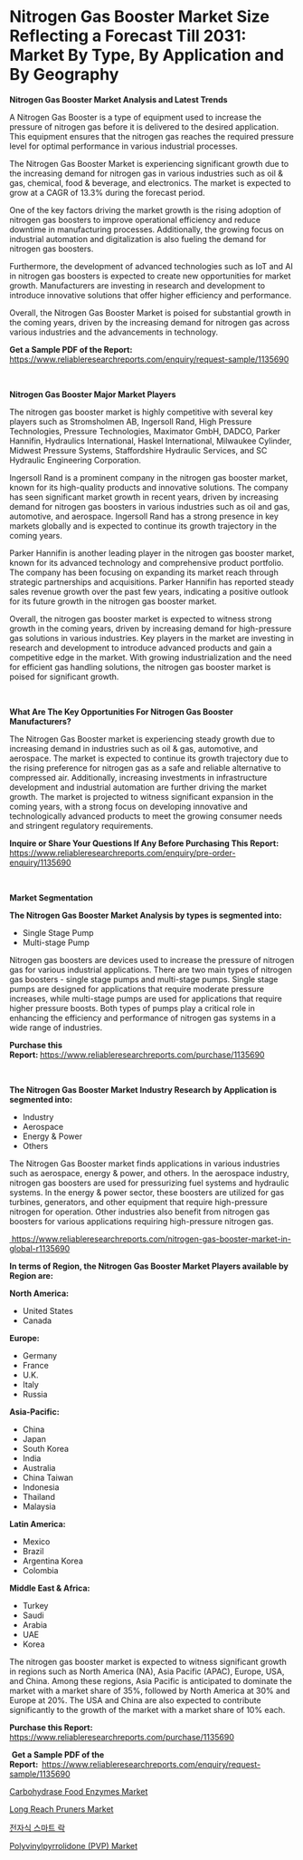 <p><h1>Nitrogen Gas Booster Market Size Reflecting a Forecast Till 2031: Market By Type, By Application and By Geography</h1></p><p><strong>Nitrogen Gas Booster Market Analysis and Latest Trends</strong></p>
<p><p>A Nitrogen Gas Booster is a type of equipment used to increase the pressure of nitrogen gas before it is delivered to the desired application. This equipment ensures that the nitrogen gas reaches the required pressure level for optimal performance in various industrial processes.</p><p>The Nitrogen Gas Booster Market is experiencing significant growth due to the increasing demand for nitrogen gas in various industries such as oil & gas, chemical, food & beverage, and electronics. The market is expected to grow at a CAGR of 13.3% during the forecast period.</p><p>One of the key factors driving the market growth is the rising adoption of nitrogen gas boosters to improve operational efficiency and reduce downtime in manufacturing processes. Additionally, the growing focus on industrial automation and digitalization is also fueling the demand for nitrogen gas boosters.</p><p>Furthermore, the development of advanced technologies such as IoT and AI in nitrogen gas boosters is expected to create new opportunities for market growth. Manufacturers are investing in research and development to introduce innovative solutions that offer higher efficiency and performance.</p><p>Overall, the Nitrogen Gas Booster Market is poised for substantial growth in the coming years, driven by the increasing demand for nitrogen gas across various industries and the advancements in technology.</p></p>
<p><strong>Get a Sample PDF of the Report:&nbsp;</strong> <a href="https://www.reliableresearchreports.com/enquiry/request-sample/1135690">https://www.reliableresearchreports.com/enquiry/request-sample/1135690</a></p>
<p>&nbsp;</p>
<p><strong>Nitrogen Gas Booster Major Market Players</strong></p>
<p><p>The nitrogen gas booster market is highly competitive with several key players such as Stromsholmen AB, Ingersoll Rand, High Pressure Technologies, Pressure Technologies, Maximator GmbH, DADCO, Parker Hannifin, Hydraulics International, Haskel International, Milwaukee Cylinder, Midwest Pressure Systems, Staffordshire Hydraulic Services, and SC Hydraulic Engineering Corporation.</p><p>Ingersoll Rand is a prominent company in the nitrogen gas booster market, known for its high-quality products and innovative solutions. The company has seen significant market growth in recent years, driven by increasing demand for nitrogen gas boosters in various industries such as oil and gas, automotive, and aerospace. Ingersoll Rand has a strong presence in key markets globally and is expected to continue its growth trajectory in the coming years.</p><p>Parker Hannifin is another leading player in the nitrogen gas booster market, known for its advanced technology and comprehensive product portfolio. The company has been focusing on expanding its market reach through strategic partnerships and acquisitions. Parker Hannifin has reported steady sales revenue growth over the past few years, indicating a positive outlook for its future growth in the nitrogen gas booster market.</p><p>Overall, the nitrogen gas booster market is expected to witness strong growth in the coming years, driven by increasing demand for high-pressure gas solutions in various industries. Key players in the market are investing in research and development to introduce advanced products and gain a competitive edge in the market. With growing industrialization and the need for efficient gas handling solutions, the nitrogen gas booster market is poised for significant growth.</p></p>
<p>&nbsp;</p>
<p><strong>What Are The Key Opportunities For Nitrogen Gas Booster Manufacturers?</strong></p>
<p><p>The Nitrogen Gas Booster market is experiencing steady growth due to increasing demand in industries such as oil & gas, automotive, and aerospace. The market is expected to continue its growth trajectory due to the rising preference for nitrogen gas as a safe and reliable alternative to compressed air. Additionally, increasing investments in infrastructure development and industrial automation are further driving the market growth. The market is projected to witness significant expansion in the coming years, with a strong focus on developing innovative and technologically advanced products to meet the growing consumer needs and stringent regulatory requirements.</p></p>
<p><strong>Inquire or Share Your Questions If Any Before Purchasing This Report:</strong> <a href="https://www.reliableresearchreports.com/enquiry/pre-order-enquiry/1135690">https://www.reliableresearchreports.com/enquiry/pre-order-enquiry/1135690</a></p>
<p>&nbsp;</p>
<p><strong>Market Segmentation</strong></p>
<p><strong>The Nitrogen Gas Booster Market Analysis by types is segmented into:</strong></p>
<p><ul><li>Single Stage Pump</li><li>Multi-stage Pump</li></ul></p>
<p><p>Nitrogen gas boosters are devices used to increase the pressure of nitrogen gas for various industrial applications. There are two main types of nitrogen gas boosters - single stage pumps and multi-stage pumps. Single stage pumps are designed for applications that require moderate pressure increases, while multi-stage pumps are used for applications that require higher pressure boosts. Both types of pumps play a critical role in enhancing the efficiency and performance of nitrogen gas systems in a wide range of industries.</p></p>
<p><strong>Purchase this Report:&nbsp;</strong><a href="https://www.reliableresearchreports.com/purchase/1135690">https://www.reliableresearchreports.com/purchase/1135690</a></p>
<p>&nbsp;</p>
<p><strong>The Nitrogen Gas Booster Market Industry Research by Application is segmented into:</strong></p>
<p><ul><li>Industry</li><li>Aerospace</li><li>Energy & Power</li><li>Others</li></ul></p>
<p><p>The Nitrogen Gas Booster market finds applications in various industries such as aerospace, energy & power, and others. In the aerospace industry, nitrogen gas boosters are used for pressurizing fuel systems and hydraulic systems. In the energy & power sector, these boosters are utilized for gas turbines, generators, and other equipment that require high-pressure nitrogen for operation. Other industries also benefit from nitrogen gas boosters for various applications requiring high-pressure nitrogen gas.</p></p>
<p><a href="https://www.reliableresearchreports.com/nitrogen-gas-booster-market-in-global-r1135690">&nbsp;https://www.reliableresearchreports.com/nitrogen-gas-booster-market-in-global-r1135690</a></p>
<p><strong>In terms of Region, the Nitrogen Gas Booster Market Players available by Region are:</strong></p>
<p>
    <p> <strong> North America: </strong>
        <ul>
            <li>United States</li>
            <li>Canada</li>
        </ul>
        </p> 
    <p> <strong> Europe: </strong>
        <ul>
            <li>Germany</li>
            <li>France</li>
            <li>U.K.</li>
            <li>Italy</li>
            <li>Russia</li>
        </ul>
        </p> 
    <p> <strong> Asia-Pacific: </strong>
        <ul>
            <li>China</li>
            <li>Japan</li>
            <li>South Korea</li>
            <li>India</li>
            <li>Australia</li>
            <li>China Taiwan</li>
            <li>Indonesia</li>
            <li>Thailand</li>
            <li>Malaysia</li>
        </ul>
        </p> 
    <p> <strong> Latin America: </strong>
        <ul>
            <li>Mexico</li>
            <li>Brazil</li>
            <li>Argentina Korea</li>
            <li>Colombia</li>
        </ul>
        </p> 
    <p> <strong> Middle East & Africa: </strong>
        <ul>
            <li>Turkey</li>
            <li>Saudi</li>
            <li>Arabia</li>
            <li>UAE</li>
            <li>Korea</li>
        </ul>
    </p>
    </p>
<p><p>The nitrogen gas booster market is expected to witness significant growth in regions such as North America (NA), Asia Pacific (APAC), Europe, USA, and China. Among these regions, Asia Pacific is anticipated to dominate the market with a market share of 35%, followed by North America at 30% and Europe at 20%. The USA and China are also expected to contribute significantly to the growth of the market with a market share of 10% each.</p></p>
<p><strong>Purchase this Report: </strong><a href="https://www.reliableresearchreports.com/purchase/1135690">https://www.reliableresearchreports.com/purchase/1135690</a></p>
<p>&nbsp;<strong>Get a Sample PDF of the Report:&nbsp;&nbsp;</strong><a href="https://www.reliableresearchreports.com/enquiry/request-sample/1135690">https://www.reliableresearchreports.com/enquiry/request-sample/1135690</a></p>
<p><strong></strong></p>
<p><p><a href="https://www.linkedin.com/pulse/analyzing-carbohydrase-food-enzymes-market-global-industry-perspective-kvove?trackingId=S5aBL76Nf%2B1eqxiuNn5x2w%3D%3D">Carbohydrase Food Enzymes Market</a></p><p><a href="https://github.com/JameTravis/Market-Research-Report-List-4/blob/main/long-reach-pruners-market.md">Long Reach Pruners Market</a></p><p><a href="https://github.com/laholand/Market-Research-Report-List-3/blob/main/142628727684.md">전자식 스마트 락</a></p><p><a href="https://www.linkedin.com/pulse/polyvinylpyrrolidone-pvp-market-research-report-unlocks-x6zwf?trackingId=iC8WKzlBnAmnW6eydIrg%2Bg%3D%3D">Polyvinylpyrrolidone (PVP) Market</a></p></p>